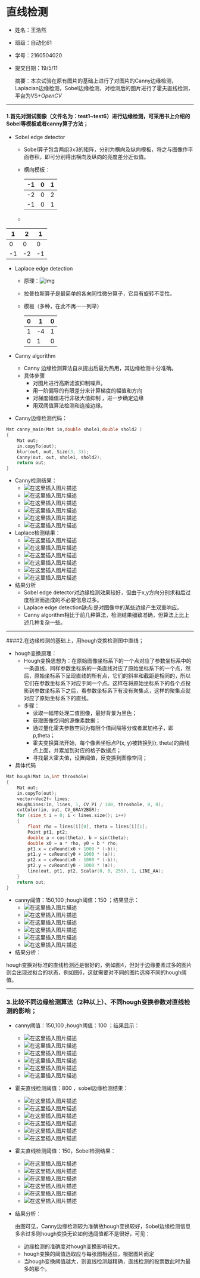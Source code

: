 # 直线检测





- 姓名：王浩然

- 班级：自动化61

- 学号：2160504020

- 提交日期：19/5/11

  摘要：本次试验在原有图片的基础上进行了对图片的Canny边缘检测，Laplacian边缘检测，Sobel边缘检测，对检测后的图片进行了霍夫直线检测，平台为VS+$OpenCV$

--------------

#### 1.首先对测试图像（文件名为：test1~test6）进行边缘检测，可采用书上介绍的Sobel等模板或者canny算子方法；

+ Sobel edge detector

  + Sobel算子包含两组3x3的矩阵，分别为横向及纵向模板，将之与图像作平面卷积，即可分别得出横向及纵向的亮度差分近似值。 

  + 横向模板：

    | -1   | 0    | 1    |
    | ---- | ---- | ---- |
    | -2   | 0    | 2    |
    | -1   | 0    | 1    |

  + 

| 1    | 2    | 1    |
| ---- | ---- | ---- |
| 0    | 0    | 0    |
| -1   | -2   | -1   |

+ Laplace edge detection

  + 原理：![img](https://img-blog.csdn.net/20131017210356687) 

  + 拉普拉斯算子是最简单的各向同性微分算子，它具有旋转不变性。 

  + 模板（多种，在此不再一一列举）

    | 0    | 1    | 0    |
    | ---- | ---- | ---- |
    | 1    | -4   | 1    |
    | 0    | 1    | 0    |

+ Canny algorithm
  + Canny 边缘检测算法自从提出后最为热用，其边缘检测十分准确。
  + 具体步骤
    + 对图片进行高斯滤波抑制噪声。
    + 用一阶偏导的有限差分来计算梯度的幅值和方向 
    + 对梯度幅值进行非极大值抑制 ，进一步确定边缘
    + 用双阈值算法检测和连接边缘。 
+ Canny边缘检测代码：

~~~c++
Mat canny_main(Mat in,double shole1,double shold2 )
{
	Mat out;
	in.copyTo(out);
	blur(out, out, Size(3, 3));
	Canny(out, out, shole1, shold2);
	return out;
}
~~~

+ Canny检测结果：
  + ![在这里插入图片描述](https://img-blog.csdnimg.cn/20190428151738278.?x-oss-process=image/watermark,type_ZmFuZ3poZW5naGVpdGk,shadow_10,text_aHR0cHM6Ly9ibG9nLmNzZG4ubmV0L3dlaXhpbl80NDc3MDcxMg==,size_16,color_FFFFFF,t_70) 
  + ![在这里插入图片描述](https://img-blog.csdnimg.cn/20190428151755767.?x-oss-process=image/watermark,type_ZmFuZ3poZW5naGVpdGk,shadow_10,text_aHR0cHM6Ly9ibG9nLmNzZG4ubmV0L3dlaXhpbl80NDc3MDcxMg==,size_16,color_FFFFFF,t_70) 
  + ![在这里插入图片描述](https://img-blog.csdnimg.cn/20190428151759496.?x-oss-process=image/watermark,type_ZmFuZ3poZW5naGVpdGk,shadow_10,text_aHR0cHM6Ly9ibG9nLmNzZG4ubmV0L3dlaXhpbl80NDc3MDcxMg==,size_16,color_FFFFFF,t_70) 
  + ![在这里插入图片描述](https://img-blog.csdnimg.cn/20190428151804815.?x-oss-process=image/watermark,type_ZmFuZ3poZW5naGVpdGk,shadow_10,text_aHR0cHM6Ly9ibG9nLmNzZG4ubmV0L3dlaXhpbl80NDc3MDcxMg==,size_16,color_FFFFFF,t_70) 
  + ![在这里插入图片描述](https://img-blog.csdnimg.cn/20190428151810160.?x-oss-process=image/watermark,type_ZmFuZ3poZW5naGVpdGk,shadow_10,text_aHR0cHM6Ly9ibG9nLmNzZG4ubmV0L3dlaXhpbl80NDc3MDcxMg==,size_16,color_FFFFFF,t_70) 
  + ![在这里插入图片描述](https://img-blog.csdnimg.cn/20190428151818365.?x-oss-process=image/watermark,type_ZmFuZ3poZW5naGVpdGk,shadow_10,text_aHR0cHM6Ly9ibG9nLmNzZG4ubmV0L3dlaXhpbl80NDc3MDcxMg==,size_16,color_FFFFFF,t_70) 
+ Laplace检测结果：
  + ![在这里插入图片描述](https://img-blog.csdnimg.cn/20190428151409361.?x-oss-process=image/watermark,type_ZmFuZ3poZW5naGVpdGk,shadow_10,text_aHR0cHM6Ly9ibG9nLmNzZG4ubmV0L3dlaXhpbl80NDc3MDcxMg==,size_16,color_FFFFFF,t_70) 
  + ![在这里插入图片描述](https://img-blog.csdnimg.cn/20190428151452359.?x-oss-process=image/watermark,type_ZmFuZ3poZW5naGVpdGk,shadow_10,text_aHR0cHM6Ly9ibG9nLmNzZG4ubmV0L3dlaXhpbl80NDc3MDcxMg==,size_16,color_FFFFFF,t_70) 
  + ![在这里插入图片描述](https://img-blog.csdnimg.cn/2019042815145777.?x-oss-process=image/watermark,type_ZmFuZ3poZW5naGVpdGk,shadow_10,text_aHR0cHM6Ly9ibG9nLmNzZG4ubmV0L3dlaXhpbl80NDc3MDcxMg==,size_16,color_FFFFFF,t_70) 
  + ![在这里插入图片描述](https://img-blog.csdnimg.cn/20190428151503566.?x-oss-process=image/watermark,type_ZmFuZ3poZW5naGVpdGk,shadow_10,text_aHR0cHM6Ly9ibG9nLmNzZG4ubmV0L3dlaXhpbl80NDc3MDcxMg==,size_16,color_FFFFFF,t_70) 
  + ![在这里插入图片描述](https://img-blog.csdnimg.cn/20190428151508315.?x-oss-process=image/watermark,type_ZmFuZ3poZW5naGVpdGk,shadow_10,text_aHR0cHM6Ly9ibG9nLmNzZG4ubmV0L3dlaXhpbl80NDc3MDcxMg==,size_16,color_FFFFFF,t_70) 
  + ![在这里插入图片描述](https://img-blog.csdnimg.cn/2019042815151417.?x-oss-process=image/watermark,type_ZmFuZ3poZW5naGVpdGk,shadow_10,text_aHR0cHM6Ly9ibG9nLmNzZG4ubmV0L3dlaXhpbl80NDc3MDcxMg==,size_16,color_FFFFFF,t_70) 
+ 结果分析
  + Sobel edge detector对边缘检测效果较好，但由于x,y方向分别求和后过度检测而造成的不必要信息过多。
  + Laplace edge detection缺点:是对图像中的某些边缘产生双重响应。 
  + Canny algorithm相比于前几种算法，检测结果细致准确，但算法上比上述几种复杂一些。

---------------------------

####2.在边缘检测的基础上，用hough变换检测图中直线；

+ hough变换原理：
  + Hough变换思想为：在原始图像坐标系下的一个点对应了参数坐标系中的一条直线，同样参数坐标系的一条直线对应了原始坐标系下的一个点，然后，原始坐标系下呈现直线的所有点，它们的斜率和截距是相同的，所以它们在参数坐标系下对应于同一个点。这样在将原始坐标系下的各个点投影到参数坐标系下之后，看参数坐标系下有没有聚集点，这样的聚集点就对应了原始坐标系下的直线。 
  + 步骤：
    + 读取一幅带处理二值图像，最好背景为黑色；
    + 获取图像空间的源像素数据；
    + 通过量化霍夫参数空间为有限个值间隔等分或者累加格子，即p,theta；
    + 霍夫变换算法开始，每个像素坐标点P(x, y)被转换到(r, theta)的曲线点上面，并累加到对应的格子数据点；
    + 寻找最大霍夫值，设置阈值，反变换到图像空间；
+ 具体代码

~~~c++
Mat hough(Mat in,int throshole)
{
	Mat out;
	in.copyTo(out);
	vector<Vec2f> lines;
	HoughLines(in, lines, 1, CV_PI / 180, throshole, 0, 0);
	cvtColor(in, out, CV_GRAY2BGR);
	for (size_t i = 0; i < lines.size(); i++)
	{
		float rho = lines[i][0], theta = lines[i][1];
		Point pt1, pt2;
		double a = cos(theta), b = sin(theta);
		double x0 = a * rho, y0 = b * rho;
		pt1.x = cvRound(x0 + 1000 * (-b));
		pt1.y = cvRound(y0 + 1000 * (a));
		pt2.x = cvRound(x0 - 1000 * (-b));
		pt2.y = cvRound(y0 - 1000 * (a));
		line(out, pt1, pt2, Scalar(0, 0, 255), 1, LINE_AA);
	}
	return out;
}
~~~

+ canny阈值：150,100 ;hough阈值：150 ；结果显示：
  + ![在这里插入图片描述](https://img-blog.csdnimg.cn/20190428155529601.?x-oss-process=image/watermark,type_ZmFuZ3poZW5naGVpdGk,shadow_10,text_aHR0cHM6Ly9ibG9nLmNzZG4ubmV0L3dlaXhpbl80NDc3MDcxMg==,size_16,color_FFFFFF,t_70) 
  + ![在这里插入图片描述](https://img-blog.csdnimg.cn/2019042815553485.?x-oss-process=image/watermark,type_ZmFuZ3poZW5naGVpdGk,shadow_10,text_aHR0cHM6Ly9ibG9nLmNzZG4ubmV0L3dlaXhpbl80NDc3MDcxMg==,size_16,color_FFFFFF,t_70) 
  + ![在这里插入图片描述](https://img-blog.csdnimg.cn/20190428155537575.?x-oss-process=image/watermark,type_ZmFuZ3poZW5naGVpdGk,shadow_10,text_aHR0cHM6Ly9ibG9nLmNzZG4ubmV0L3dlaXhpbl80NDc3MDcxMg==,size_16,color_FFFFFF,t_70) 
  + ![在这里插入图片描述](https://img-blog.csdnimg.cn/20190428155541881.?x-oss-process=image/watermark,type_ZmFuZ3poZW5naGVpdGk,shadow_10,text_aHR0cHM6Ly9ibG9nLmNzZG4ubmV0L3dlaXhpbl80NDc3MDcxMg==,size_16,color_FFFFFF,t_70) 
  + ![在这里插入图片描述](https://img-blog.csdnimg.cn/20190428155545878.?x-oss-process=image/watermark,type_ZmFuZ3poZW5naGVpdGk,shadow_10,text_aHR0cHM6Ly9ibG9nLmNzZG4ubmV0L3dlaXhpbl80NDc3MDcxMg==,size_16,color_FFFFFF,t_70) 
  + ![在这里插入图片描述](https://img-blog.csdnimg.cn/20190428155551794.?x-oss-process=image/watermark,type_ZmFuZ3poZW5naGVpdGk,shadow_10,text_aHR0cHM6Ly9ibG9nLmNzZG4ubmV0L3dlaXhpbl80NDc3MDcxMg==,size_16,color_FFFFFF,t_70) 
+ 结果分析：

hough变换对标准的直线检测还是很好的，例如图4，但对于边缘要素过多的图片则会出现过拟合的状态，例如图6，这就需要对不同的图片选择不同的hough阈值。

-------------------

### 3.比较不同边缘检测算法（2种以上）、不同hough变换参数对直线检测的影响；

+ canny阈值：150,100 ;hough阈值：100 ；结果显示：

  + ![在这里插入图片描述](https://img-blog.csdnimg.cn/20190428161815211.?x-oss-process=image/watermark,type_ZmFuZ3poZW5naGVpdGk,shadow_10,text_aHR0cHM6Ly9ibG9nLmNzZG4ubmV0L3dlaXhpbl80NDc3MDcxMg==,size_16,color_FFFFFF,t_70) 
  + ![在这里插入图片描述](https://img-blog.csdnimg.cn/20190428161818475.?x-oss-process=image/watermark,type_ZmFuZ3poZW5naGVpdGk,shadow_10,text_aHR0cHM6Ly9ibG9nLmNzZG4ubmV0L3dlaXhpbl80NDc3MDcxMg==,size_16,color_FFFFFF,t_70) 
  + ![在这里插入图片描述](https://img-blog.csdnimg.cn/20190428161822517.?x-oss-process=image/watermark,type_ZmFuZ3poZW5naGVpdGk,shadow_10,text_aHR0cHM6Ly9ibG9nLmNzZG4ubmV0L3dlaXhpbl80NDc3MDcxMg==,size_16,color_FFFFFF,t_70) 
  + ![在这里插入图片描述](https://img-blog.csdnimg.cn/20190428161826116.?x-oss-process=image/watermark,type_ZmFuZ3poZW5naGVpdGk,shadow_10,text_aHR0cHM6Ly9ibG9nLmNzZG4ubmV0L3dlaXhpbl80NDc3MDcxMg==,size_16,color_FFFFFF,t_70) 
  + ![在这里插入图片描述](https://img-blog.csdnimg.cn/20190428161829811.?x-oss-process=image/watermark,type_ZmFuZ3poZW5naGVpdGk,shadow_10,text_aHR0cHM6Ly9ibG9nLmNzZG4ubmV0L3dlaXhpbl80NDc3MDcxMg==,size_16,color_FFFFFF,t_70) 
  + ![在这里插入图片描述](https://img-blog.csdnimg.cn/20190428161833127.?x-oss-process=image/watermark,type_ZmFuZ3poZW5naGVpdGk,shadow_10,text_aHR0cHM6Ly9ibG9nLmNzZG4ubmV0L3dlaXhpbl80NDc3MDcxMg==,size_16,color_FFFFFF,t_70) 

+ 霍夫直线检测阈值：800  ，sobel边缘检测结果：

  + ![在这里插入图片描述](https://img-blog.csdnimg.cn/20190428161434277.?x-oss-process=image/watermark,type_ZmFuZ3poZW5naGVpdGk,shadow_10,text_aHR0cHM6Ly9ibG9nLmNzZG4ubmV0L3dlaXhpbl80NDc3MDcxMg==,size_16,color_FFFFFF,t_70) 
  + ![在这里插入图片描述](https://img-blog.csdnimg.cn/20190428161440374.?x-oss-process=image/watermark,type_ZmFuZ3poZW5naGVpdGk,shadow_10,text_aHR0cHM6Ly9ibG9nLmNzZG4ubmV0L3dlaXhpbl80NDc3MDcxMg==,size_16,color_FFFFFF,t_70) 
  + ![在这里插入图片描述](https://img-blog.csdnimg.cn/20190428161443378.?x-oss-process=image/watermark,type_ZmFuZ3poZW5naGVpdGk,shadow_10,text_aHR0cHM6Ly9ibG9nLmNzZG4ubmV0L3dlaXhpbl80NDc3MDcxMg==,size_16,color_FFFFFF,t_70) 
  + ![在这里插入图片描述](https://img-blog.csdnimg.cn/20190428161447958.?x-oss-process=image/watermark,type_ZmFuZ3poZW5naGVpdGk,shadow_10,text_aHR0cHM6Ly9ibG9nLmNzZG4ubmV0L3dlaXhpbl80NDc3MDcxMg==,size_16,color_FFFFFF,t_70) 
  + ![在这里插入图片描述](https://img-blog.csdnimg.cn/20190428161500164.?x-oss-process=image/watermark,type_ZmFuZ3poZW5naGVpdGk,shadow_10,text_aHR0cHM6Ly9ibG9nLmNzZG4ubmV0L3dlaXhpbl80NDc3MDcxMg==,size_16,color_FFFFFF,t_70) 
  + ![在这里插入图片描述](https://img-blog.csdnimg.cn/20190428161522751.?x-oss-process=image/watermark,type_ZmFuZ3poZW5naGVpdGk,shadow_10,text_aHR0cHM6Ly9ibG9nLmNzZG4ubmV0L3dlaXhpbl80NDc3MDcxMg==,size_16,color_FFFFFF,t_70) 

+ 霍夫直线检测阈值：150，Sobel检测结果：

  +  ![在这里插入图片描述](https://img-blog.csdnimg.cn/20190428161602609.?x-oss-process=image/watermark,type_ZmFuZ3poZW5naGVpdGk,shadow_10,text_aHR0cHM6Ly9ibG9nLmNzZG4ubmV0L3dlaXhpbl80NDc3MDcxMg==,size_16,color_FFFFFF,t_70) 
  + ![在这里插入图片描述](https://img-blog.csdnimg.cn/20190428161608677.?x-oss-process=image/watermark,type_ZmFuZ3poZW5naGVpdGk,shadow_10,text_aHR0cHM6Ly9ibG9nLmNzZG4ubmV0L3dlaXhpbl80NDc3MDcxMg==,size_16,color_FFFFFF,t_70) 
  + ![在这里插入图片描述](https://img-blog.csdnimg.cn/20190428161614549.?x-oss-process=image/watermark,type_ZmFuZ3poZW5naGVpdGk,shadow_10,text_aHR0cHM6Ly9ibG9nLmNzZG4ubmV0L3dlaXhpbl80NDc3MDcxMg==,size_16,color_FFFFFF,t_70) 
  + ![在这里插入图片描述](https://img-blog.csdnimg.cn/20190428161619119.?x-oss-process=image/watermark,type_ZmFuZ3poZW5naGVpdGk,shadow_10,text_aHR0cHM6Ly9ibG9nLmNzZG4ubmV0L3dlaXhpbl80NDc3MDcxMg==,size_16,color_FFFFFF,t_70) 
  + ![在这里插入图片描述](https://img-blog.csdnimg.cn/20190428161622836.?x-oss-process=image/watermark,type_ZmFuZ3poZW5naGVpdGk,shadow_10,text_aHR0cHM6Ly9ibG9nLmNzZG4ubmV0L3dlaXhpbl80NDc3MDcxMg==,size_16,color_FFFFFF,t_70) 
  + ![在这里插入图片描述](https://img-blog.csdnimg.cn/20190428161703887.?x-oss-process=image/watermark,type_ZmFuZ3poZW5naGVpdGk,shadow_10,text_aHR0cHM6Ly9ibG9nLmNzZG4ubmV0L3dlaXhpbl80NDc3MDcxMg==,size_16,color_FFFFFF,t_70) 

+ 结果分析：

  由图可见，Canny边缘检测较为准确故hough变换较好，Sobel边缘检测信息多余过多则hough变换无论如何选阈值都不是很好，可见：

  + 边缘检测的准确度对hough变换影响较大。
  + hough变换的阈值选取应与每张图相适应，根据图片而定
  + 当hough变换阈值越大，则直线检测越精确，直线检测的投票数此时为最多的那个。